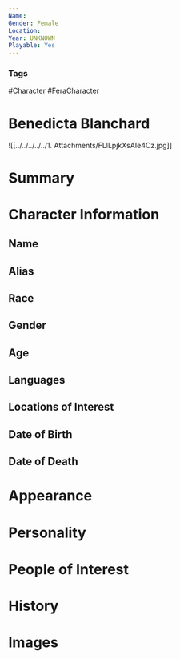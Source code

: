 ```yaml
---
Name: 
Gender: Female
Location: 
Year: UNKNOWN
Playable: Yes
---
```


### Tags
#Character #FeraCharacter 

# Benedicta Blanchard
![[../../../../../1. Attachments/FLlLpjkXsAIe4Cz.jpg]]

# Summary


# Character Information

## Name

## Alias

## Race

## Gender

## Age

## Languages

## Locations of Interest

## Date of Birth

## Date of Death

# Appearance

# Personality

# People of Interest

# History

# Images
